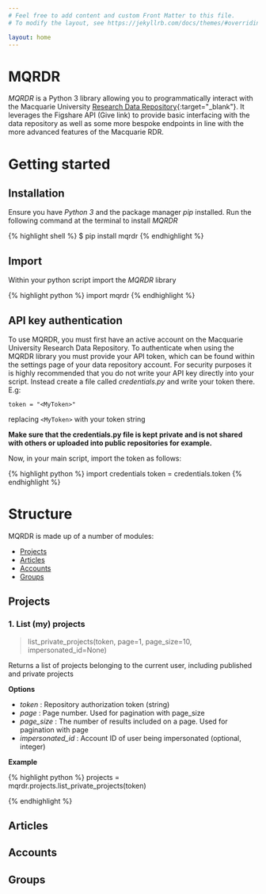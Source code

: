 ```yaml
---
# Feel free to add content and custom Front Matter to this file.
# To modify the layout, see https://jekyllrb.com/docs/themes/#overriding-theme-defaults

layout: home
---
```


# MQRDR

_MQRDR_ is a Python 3 library allowing you to programmatically interact with the Macquarie University [Research Data Repository](https://mq.figshare.com){:target="\_blank"}. It leverages the Figshare API (Give link) to provide basic interfacing with the data repository as well as some more bespoke endpoints in line with the more advanced features of the Macquarie RDR.

# Getting started

## Installation

Ensure you have _Python 3_ and the package manager _pip_ installed. Run the following command at the terminal to install _MQRDR_

{% highlight shell %}
$ pip install mqrdr
{% endhighlight %}

## Import

Within your python script import the _MQRDR_ library

{% highlight python %}
import mqrdr
{% endhighlight %}

## API key authentication

To use MQRDR, you must first have an active account on the Macquarie University Research Data Repository. To authenticate when using the MQRDR library you must provide your API token, which can be found within the settings page of your data repository account. For security purposes it is highly recommended that you do not write your API key directly into your script. Instead create a file called _credentials.py_ and write your token there. E.g:

```
token = "<MyToken>"
```

replacing `<MyToken>` with your token string

**Make sure that the credentials.py file is kept private and is not shared with others or uploaded into public repositories for example.**

Now, in your main script, import the token as follows:

{% highlight python %}
import credentials
token = credentials.token
{% endhighlight %}

# Structure

MQRDR is made up of a number of modules:

- [Projects](#projects)
- [Articles](#articles)
- [Accounts](#accounts)
- [Groups](#groups)

## Projects

### 1. List (my) projects

> list_private_projects(token, page=1, page_size=10, impersonated_id=None)

Returns a list of projects belonging to the current user, including published and private projects

**Options**

- _token_ : Repository authorization token (string)
- _page_ : Page number. Used for pagination with page_size
- _page_size_ : The number of results included on a page. Used for pagination with page
- _impersonated_id_ : Account ID of user being impersonated (optional, integer)

**Example**

{% highlight python %}
projects = mqrdr.projects.list_private_projects(token)

{% endhighlight %}

## Articles

## Accounts

## Groups
